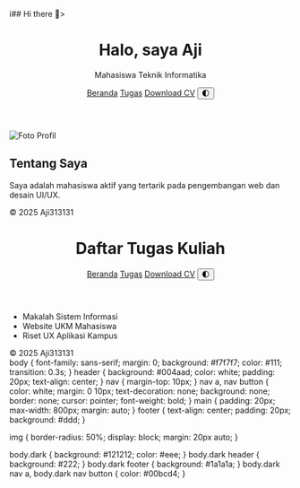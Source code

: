 i## Hi there 👋>
<!DOCTYPE html>
<html lang="id">
<head>
  <meta charset="UTF-8">
  <title>Profil Mahasiswa</title>
  <link rel="stylesheet" href="style.css">
</head>
<body>
  <header>
    <h1>Halo, saya Aji</h1>
    <p>Mahasiswa Teknik Informatika</p>
    <nav>
      <a href="index.html">Beranda</a>
      <a href="tugas.html">Tugas</a>
      <a href="cv.pdf" download>Download CV</a>
      <button onclick="toggleDarkMode()">🌓</button>
    </nav>
  </header>

  <main>
    <img src="https://via.placeholder.com/120" alt="Foto Profil">
    <h2>Tentang Saya</h2>
    <p>Saya adalah mahasiswa aktif yang tertarik pada pengembangan web dan desain UI/UX.</p>
  </main>

  <footer>
    &copy; 2025 Aji313131
  </footer>

  <script>
    function toggleDarkMode() {
      document.body.classList.toggle("dark");
    }
  </script>
</body>
</html>
<!DOCTYPE html>
<html lang="id">
<head>
  <meta charset="UTF-8">
  <title>Tugas Kuliah</title>
  <link rel="stylesheet" href="style.css">
</head>
<body>
  <header>
    <h1>Daftar Tugas Kuliah</h1>
    <nav>
      <a href="index.html">Beranda</a>
      <a href="tugas.html">Tugas</a>
      <a href="cv.pdf" download>Download CV</a>
      <button onclick="toggleDarkMode()">🌓</button>
    </nav>
  </header>

  <main>
    <ul>
      <li>Makalah Sistem Informasi</li>
      <li>Website UKM Mahasiswa</li>
      <li>Riset UX Aplikasi Kampus</li>
    </ul>
  </main>

  <footer>
    &copy; 2025 Aji313131
  </footer>

  <script>
    function toggleDarkMode() {
      document.body.classList.toggle("dark");
    }
  </script>
</body>
</html>
body {
  font-family: sans-serif;
  margin: 0;
  background: #f7f7f7;
  color: #111;
  transition: 0.3s;
}
header {
  background: #004aad;
  color: white;
  padding: 20px;
  text-align: center;
}
nav {
  margin-top: 10px;
}
nav a, nav button {
  color: white;
  margin: 0 10px;
  text-decoration: none;
  background: none;
  border: none;
  cursor: pointer;
  font-weight: bold;
}
main {
  padding: 20px;
  max-width: 800px;
  margin: auto;
}
footer {
  text-align: center;
  padding: 20px;
  background: #ddd;
}

img {
  border-radius: 50%;
  display: block;
  margin: 20px auto;
}

body.dark {
  background: #121212;
  color: #eee;
}
body.dark header {
  background: #222;
}
body.dark footer {
  background: #1a1a1a;
}
body.dark nav a, body.dark nav button {
  color: #00bcd4;
}
